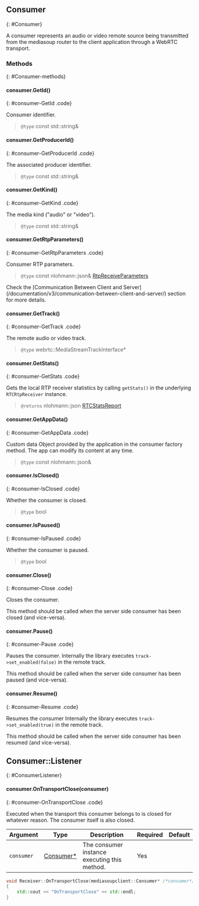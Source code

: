 ## Consumer
{: #Consumer}

<section markdown="1">

A consumer represents an audio or video remote source being transmitted from the mediasoup router to the client application through a WebRTC transport.

</section>


### Methods
{: #Consumer-methods}

<section markdown="1">

#### consumer.GetId()
{: #consumer-GetId .code}

Consumer identifier.

> `@type` const std::string&

#### consumer.GetProducerId()
{: #consumer-GetProducerId .code}

The associated producer identifier.

> `@type` const std::string&

#### consumer.GetKind()
{: #consumer-GetKind .code}

The media kind ("audio" or "video").

> `@type` const std::string&

#### consumer.GetRtpParameters()
{: #consumer-GetRtpParameters .code}

Consumer RTP parameters.

> `@type` const nlohmann::json& [RtpReceiveParameters](/documentation/v3/mediasoup/rtp-parameters-and-capabilities/#RtpReceiveParameters)

<div markdown="1" class="note">
Check the [Communication Between Client and Server](/documentation/v3/communication-between-client-and-server/) section for more details.
</div>

#### consumer.GetTrack()
{: #consumer-GetTrack .code}

The remote audio or video track.

> `@type` webrtc::MediaStreamTrackInterface\*

#### consumer.GetStats()
{: #consumer-GetStats .code}

Gets the local RTP receiver statistics by calling `getStats()` in the underlying `RTCRtpReceiver` instance.

> `@returns` nlohmann::json  [RTCStatsReport](https://w3c.github.io/webrtc-pc/#dom-rtcstatsreport)

#### consumer.GetAppData()
{: #consumer-GetAppData .code}

Custom data Object provided by the application in the consumer factory method. The app can modify its content at any time.

> `@type` const nlohmann::json&

#### consumer.IsClosed()
{: #consumer-IsClosed .code}

Whether the consumer is closed.

> `@type` bool

#### consumer.IsPaused()
{: #consumer-IsPaused .code}

Whether the consumer is paused.

> `@type` bool

#### consumer.Close()
{: #consumer-Close .code}

Closes the consumer.

<div markdown="1" class="note">
This method should be called when the server side consumer has been closed (and vice-versa).
</div>

#### consumer.Pause()
{: #consumer-Pause .code}

Pauses the consumer. Internally the library executes `track->set_enabled(false)` in the remote track.

<div markdown="1" class="note">
This method should be called when the server side consumer has been paused (and vice-versa).
</div>

#### consumer.Resume()
{: #consumer-Resume .code}

Resumes the consumer Internally the library executes `track->set_enabled(true)` in the remote track.

<div markdown="1" class="note">
This method should be called when the server side consumer has been resumed (and vice-versa).
</div>

</section>


## Consumer::Listener
{: #ConsumerListener}

<section markdown="1">

#### consumer.OnTransportClose(consumer)
{: #consumer-OnTransportClose .code}

Executed when the transport this consumer belongs to is closed for whatever reason. The consumer itself is also closed.

<div markdown="1" class="table-wrapper L3">

Argument        | Type    | Description | Required | Default 
--------------- | ------- | ----------- | -------- | ----------
`consumer`  | [Consumer\*](#Consumer)  | The consumer instance executing this method. | Yes |

</div>

```c++
void Receiver::OnTransportClose(mediasoupclient::Consumer* /*consumer*/)
{
	std::cout << "OnTransportClose" << std::endl;
}
```

</section>
